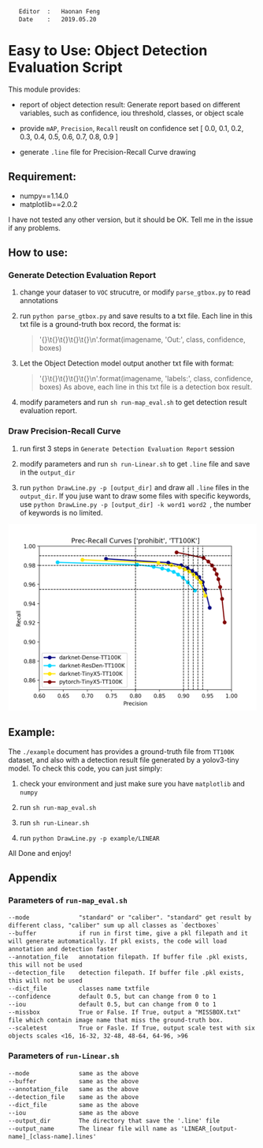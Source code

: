 	   Editor  :   Haonan Feng
	   Date    :   2019.05.20


# Easy to Use: Object Detection Evaluation Script 

This module provides:
- report of object detection result: Generate report based on different variables, such as confidence, iou threshold, classes, or object scale

- provide `mAP`, `Precision`, `Recall` reuslt on confidence set [ 0.0, 0.1, 0.2, 0.3, 0.4, 0.5, 0.6, 0.7, 0.8, 0.9 ]

- generate `.line` file for Precision-Recall Curve drawing


## Requirement:

- numpy==1.14.0
- matplotlib==2.0.2

I have not tested any other version, but it should be OK. Tell me in the issue if any problems.


## How to use:

### Generate Detection Evaluation Report

1. change your dataser to `VOC` strucutre, or modify `parse_gtbox.py` to read annotations

2. run ```python parse_gtbox.py``` and save results to a txt file. Each line in this txt file is a ground-truth box record, the format is:
	> '{}\t{}\t{}\t{}\t{}\n'.format(imagename, 'Out:', class, confidence, boxes)

3. Let the Object Detection model output another txt file with format:
	> '{}\t{}\t{}\t{}\t{}\n'.format(imagename, 'labels:', class, confidence, boxes)
   As above, each line in this txt file is a detection box result.

4. modify parameters and run ```sh run-map_eval.sh``` to get detection result evaluation report.


### Draw Precision-Recall Curve

1. run first 3 steps in `Generate Detection Evaluation Report` session

2. modify parameters and run ```sh run-Linear.sh``` to get `.line` file and save in the `output_dir`

3. run ```python DrawLine.py -p [output_dir]``` and draw all `.line` files in the `output_dir`. 
   If you juse want to draw some files with specific keywords, use ```python DrawLine.py -p [output_dir] -k word1 word2 ```, the number of keywords is no limited.

![pr_curve](./example/prline.png)


## Example:

The `./example` document has provides a ground-truth file from `TT100K` dataset, and also with a detection result file generated by a yolov3-tiny model. To check this code, you can just simply:

1. check your environment and just make sure you have `matplotlib` and `numpy`

2. run ```sh run-map_eval.sh```

3. run ```sh run-Linear.sh```

4. run ```python DrawLine.py -p example/LINEAR```

All Done and enjoy!


## Appendix

### Parameters of `run-map_eval.sh`
```
--mode            	"standard" or "caliber". "standard" get result by different class, "caliber" sum up all classes as `dectboxes`
--buffer          	if run in first time, give a pkl filepath and it will generate automatically. If pkl exists, the code will load annotation and detection faster
--annotation_file 	annotation filepath. If buffer file .pkl exists, this will not be used
--detection_file  	detection filepath. If buffer file .pkl exists, this will not be used
--dict_file       	classes name txtfile 
--confidence      	default 0.5, but can change from 0 to 1
--iou             	default 0.5, but can change from 0 to 1
--missbox         	True or False. If True, output a "MISSBOX.txt" file which contain image name that miss the ground-truth box.
--scaletest       	True or Fasle. If True, output scale test with six objects scales <16, 16-32, 32-48, 48-64, 64-96, >96
```

### Parameters of `run-Linear.sh`
```
--mode            	same as the above
--buffer          	same as the above
--annotation_file 	same as the above
--detection_file  	same as the above
--dict_file       	same as the above
--iou             	same as the above
--output_dir      	The directory that save the '.line' file
--output_name     	The linear file will name as 'LINEAR_[output-name]_[class-name].lines'
```


